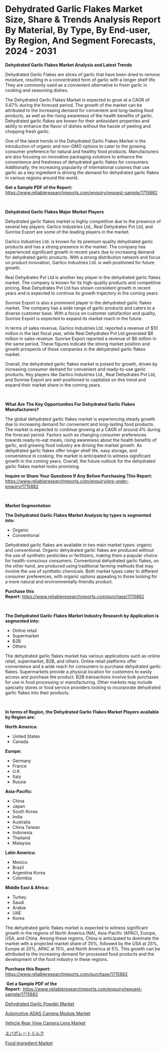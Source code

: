 <p><h1>Dehydrated Garlic Flakes Market Size, Share & Trends Analysis Report By Material, By Type, By End-user, By Region, And Segment Forecasts, 2024 - 2031</h1></p><p><strong>Dehydrated Garlic Flakes Market Analysis and Latest Trends</strong></p>
<p><p>Dehydrated Garlic Flakes are slices of garlic that have been dried to remove moisture, resulting in a concentrated form of garlic with a longer shelf life. They are commonly used as a convenient alternative to fresh garlic in cooking and seasoning dishes.</p><p>The Dehydrated Garlic Flakes Market is expected to grow at a CAGR of 0.67% during the forecast period. The growth of the market can be attributed to the increasing demand for convenient and long-lasting food products, as well as the rising awareness of the health benefits of garlic. Dehydrated garlic flakes are known for their antioxidant properties and ability to enhance the flavor of dishes without the hassle of peeling and chopping fresh garlic.</p><p>One of the latest trends in the Dehydrated Garlic Flakes Market is the introduction of organic and non-GMO options to cater to the growing consumer preference for natural and healthy food products. Manufacturers are also focusing on innovative packaging solutions to enhance the convenience and freshness of dehydrated garlic flakes for consumers. Additionally, the increasing popularity of international cuisines that use garlic as a key ingredient is driving the demand for dehydrated garlic flakes in various regions around the world.</p></p>
<p><strong>Get a Sample PDF of the Report:&nbsp;</strong> <a href="https://www.reliableresearchreports.com/enquiry/request-sample/1715882">https://www.reliableresearchreports.com/enquiry/request-sample/1715882</a></p>
<p>&nbsp;</p>
<p><strong>Dehydrated Garlic Flakes Major Market Players</strong></p>
<p><p>Dehydrated garlic flakes market is highly competitive due to the presence of several key players. Garlico Industries Ltd., Real Dehydrates Pvt Ltd, and Sunrise Export are some of the leading players in the market. </p><p>Garlico Industries Ltd. is known for its premium quality dehydrated garlic products and has a strong presence in the market. The company has experienced significant growth in recent years due to increasing demand for dehydrated garlic products. With a strong distribution network and focus on product innovation, Garlico Industries Ltd. is well-positioned for future growth.</p><p>Real Dehydrates Pvt Ltd is another key player in the dehydrated garlic flakes market. The company is known for its high-quality products and competitive pricing. Real Dehydrates Pvt Ltd has shown consistent growth in recent years and is expected to continue its growth trajectory in the coming years.</p><p>Sunrise Export is also a prominent player in the dehydrated garlic flakes market. The company has a wide range of garlic products and caters to a diverse customer base. With a focus on customer satisfaction and quality, Sunrise Export is expected to expand its market reach in the future.</p><p>In terms of sales revenue, Garlico Industries Ltd. reported a revenue of $10 million in the last fiscal year, while Real Dehydrates Pvt Ltd generated $8 million in sales revenue. Sunrise Export reported a revenue of $6 million in the same period. These figures indicate the strong market position and growth prospects of these companies in the dehydrated garlic flakes market. </p><p>Overall, the dehydrated garlic flakes market is poised for growth, driven by increasing consumer demand for convenient and ready-to-use garlic products. Key players like Garlico Industries Ltd., Real Dehydrates Pvt Ltd, and Sunrise Export are well-positioned to capitalize on this trend and expand their market share in the coming years.</p></p>
<p>&nbsp;</p>
<p><strong>What Are The Key Opportunities For Dehydrated Garlic Flakes Manufacturers?</strong></p>
<p><p>The global dehydrated garlic flakes market is experiencing steady growth due to increasing demand for convenient and long-lasting food products. The market is expected to continue growing at a CAGR of around 4% during the forecast period. Factors such as changing consumer preferences towards ready-to-eat meals, rising awareness about the health benefits of garlic, and growing food industry are driving the market growth. As dehydrated garlic flakes offer longer shelf life, easy storage, and convenience in cooking, the market is anticipated to witness significant growth in the coming years. Overall, the future outlook for the dehydrated garlic flakes market looks promising.</p></p>
<p><strong>Inquire or Share Your Questions If Any Before Purchasing This Report:</strong> <a href="https://www.reliableresearchreports.com/enquiry/pre-order-enquiry/1715882">https://www.reliableresearchreports.com/enquiry/pre-order-enquiry/1715882</a></p>
<p>&nbsp;</p>
<p><strong>Market Segmentation</strong></p>
<p><strong>The Dehydrated Garlic Flakes Market Analysis by types is segmented into:</strong></p>
<p><ul><li>Organic</li><li>Conventional</li></ul></p>
<p><p>Dehydrated garlic flakes are available in two main market types: organic and conventional. Organic dehydrated garlic flakes are produced without the use of synthetic pesticides or fertilizers, making them a popular choice for health-conscious consumers. Conventional dehydrated garlic flakes, on the other hand, are produced using traditional farming methods that may involve the use of synthetic chemicals. Both market types cater to different consumer preferences, with organic options appealing to those looking for a more natural and environmentally-friendly product.</p></p>
<p><strong>Purchase this Report:&nbsp;</strong><a href="https://www.reliableresearchreports.com/purchase/1715882">https://www.reliableresearchreports.com/purchase/1715882</a></p>
<p>&nbsp;</p>
<p><strong>The Dehydrated Garlic Flakes Market Industry Research by Application is segmented into:</strong></p>
<p><ul><li>Online retail</li><li>Supermarket</li><li>B2B</li><li>Others</li></ul></p>
<p><p>The dehydrated garlic flakes market has various applications such as online retail, supermarket, B2B, and others. Online retail platforms offer convenience and a wide reach for consumers to purchase dehydrated garlic flakes. Supermarkets provide a physical location for customers to easily access and purchase the product. B2B transactions involve bulk purchases for use in food processing or manufacturing. Other markets may include specialty stores or food service providers looking to incorporate dehydrated garlic flakes into their products.</p></p>
<p>&nbsp;</p>
<p><strong>In terms of Region, the Dehydrated Garlic Flakes Market Players available by Region are:</strong></p>
<p>
    <p> <strong> North America: </strong>
        <ul>
            <li>United States</li>
            <li>Canada</li>
        </ul>
        </p> 
    <p> <strong> Europe: </strong>
        <ul>
            <li>Germany</li>
            <li>France</li>
            <li>U.K.</li>
            <li>Italy</li>
            <li>Russia</li>
        </ul>
        </p> 
    <p> <strong> Asia-Pacific: </strong>
        <ul>
            <li>China</li>
            <li>Japan</li>
            <li>South Korea</li>
            <li>India</li>
            <li>Australia</li>
            <li>China Taiwan</li>
            <li>Indonesia</li>
            <li>Thailand</li>
            <li>Malaysia</li>
        </ul>
        </p> 
    <p> <strong> Latin America: </strong>
        <ul>
            <li>Mexico</li>
            <li>Brazil</li>
            <li>Argentina Korea</li>
            <li>Colombia</li>
        </ul>
        </p> 
    <p> <strong> Middle East & Africa: </strong>
        <ul>
            <li>Turkey</li>
            <li>Saudi</li>
            <li>Arabia</li>
            <li>UAE</li>
            <li>Korea</li>
        </ul>
    </p>
    </p>
<p><p>The dehydrated garlic flakes market is expected to witness significant growth in the regions of North America (NA), Asia-Pacific (APAC), Europe, USA, and China. Among these regions, China is anticipated to dominate the market with a projected market share of 35%, followed by the USA at 25%, Europe at 20%, APAC at 15%, and North America at 5%. This growth can be attributed to the increasing demand for processed food products and the development of the food industry in these regions.</p></p>
<p><strong>Purchase this Report: </strong><a href="https://www.reliableresearchreports.com/purchase/1715882">https://www.reliableresearchreports.com/purchase/1715882</a></p>
<p>&nbsp;<strong>Get a Sample PDF of the Report:&nbsp;&nbsp;</strong><a href="https://www.reliableresearchreports.com/enquiry/request-sample/1715882">https://www.reliableresearchreports.com/enquiry/request-sample/1715882</a></p>
<p><strong></strong></p>
<p><p><a href="https://github.com/brenzgnarento/Market-Research-Report-List-1/blob/main/dehydrated-garlic-powder-market.md">Dehydrated Garlic Powder Market</a></p><p><a href="https://issuu.com/reportprime-2/docs/automotive-adas-camera-module-market-size-2030.ppt">Automotive ADAS Camera Module Market</a></p><p><a href="https://issuu.com/reportprime-2/docs/vehicle-rear-view-camera-lens-market-size-2030.ppt">Vehicle Rear View Camera Lens Market</a></p><p><a href="https://github.com/hilmi-2a/Market-Research-Report-List-1/blob/main/755000317409.md">エバポレートミルク</a></p><p><a href="https://github.com/jerrycopelandthomaswsqd8q/Market-Research-Report-List-2/blob/main/food-ingredient-market.md">Food Ingredient Market</a></p></p>